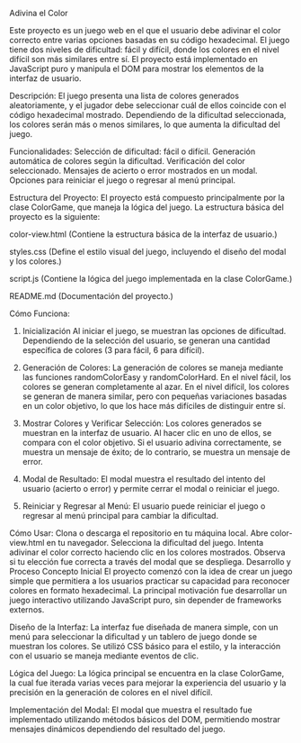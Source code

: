 Adivina el Color

Este proyecto es un juego web en el que el usuario debe adivinar el color correcto entre varias opciones basadas en su código hexadecimal. 
El juego tiene dos niveles de dificultad: fácil y difícil, donde los colores en el nivel difícil son más similares entre sí. 
El proyecto está implementado en JavaScript puro y manipula el DOM para mostrar los elementos de la interfaz de usuario.

Descripción:
El juego presenta una lista de colores generados aleatoriamente, y el jugador debe seleccionar cuál de ellos coincide con el código hexadecimal mostrado. 
Dependiendo de la dificultad seleccionada, los colores serán más o menos similares, lo que aumenta la dificultad del juego.

Funcionalidades:
Selección de dificultad: fácil o difícil.
Generación automática de colores según la dificultad.
Verificación del color seleccionado.
Mensajes de acierto o error mostrados en un modal.
Opciones para reiniciar el juego o regresar al menú principal.

Estructura del Proyecto:
El proyecto está compuesto principalmente por la clase ColorGame, que maneja la lógica del juego. La estructura básica del proyecto es la siguiente:

color-view.html (Contiene la estructura básica de la interfaz de usuario.)

styles.css (Define el estilo visual del juego, incluyendo el diseño del modal y los colores.)

script.js (Contiene la lógica del juego implementada en la clase ColorGame.)

README.md (Documentación del proyecto.)

Cómo Funciona:
1. Inicialización
Al iniciar el juego, se muestran las opciones de dificultad. Dependiendo de la selección del usuario,
se generan una cantidad específica de colores (3 para fácil, 6 para difícil).

3. Generación de Colores:
La generación de colores se maneja mediante las funciones randomColorEasy y randomColorHard. En el nivel fácil, los colores se generan completamente al azar.
En el nivel difícil, los colores se generan de manera similar, pero con pequeñas variaciones basadas en un color objetivo,
lo que los hace más difíciles de distinguir entre sí.

4. Mostrar Colores y Verificar Selección:
Los colores generados se muestran en la interfaz de usuario. Al hacer clic en uno de ellos, se compara con el color objetivo. Si el usuario adivina correctamente,
se muestra un mensaje de éxito; de lo contrario, se muestra un mensaje de error.

6. Modal de Resultado:
El modal muestra el resultado del intento del usuario (acierto o error) y permite cerrar el modal o reiniciar el juego.

7. Reiniciar y Regresar al Menú:
El usuario puede reiniciar el juego o regresar al menú principal para cambiar la dificultad.

Cómo Usar:
Clona o descarga el repositorio en tu máquina local.
Abre color-view.html en tu navegador.
Selecciona la dificultad del juego.
Intenta adivinar el color correcto haciendo clic en los colores mostrados.
Observa si tu elección fue correcta a través del modal que se despliega.
Desarrollo y Proceso
Concepto Inicial
El proyecto comenzó con la idea de crear un juego simple que permitiera a los usuarios practicar su capacidad para reconocer colores en formato hexadecimal. La principal motivación fue desarrollar un juego interactivo utilizando JavaScript puro, sin depender de frameworks externos.

Diseño de la Interfaz:
La interfaz fue diseñada de manera simple, con un menú para seleccionar la dificultad y un tablero de juego donde se muestran los colores. Se utilizó CSS básico para el estilo, y la interacción con el usuario se maneja mediante eventos de clic.

Lógica del Juego:
La lógica principal se encuentra en la clase ColorGame, la cual fue iterada varias veces para mejorar la experiencia del usuario y la precisión en la generación de colores en el nivel difícil.

Implementación del Modal:
El modal que muestra el resultado fue implementado utilizando métodos básicos del DOM, permitiendo mostrar mensajes dinámicos dependiendo del resultado del juego.

